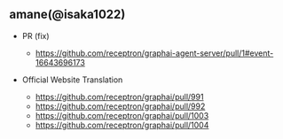 
## amane(@isaka1022)


- PR (fix)
  - https://github.com/receptron/graphai-agent-server/pull/1#event-16643696173

- Official Website Translation
  - https://github.com/receptron/graphai/pull/991
  - https://github.com/receptron/graphai/pull/992
  - https://github.com/receptron/graphai/pull/1003
  - https://github.com/receptron/graphai/pull/1004
